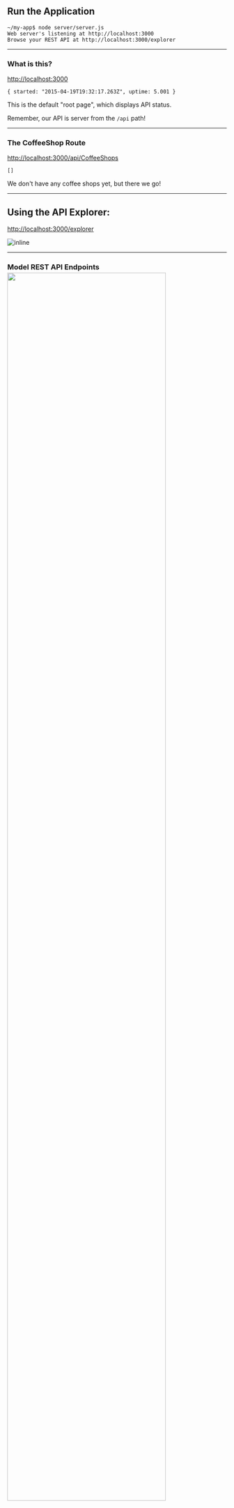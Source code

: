 
## Run the Application

```no-highlight
~/my-app$ node server/server.js
Web server's listening at http://localhost:3000
Browse your REST API at http://localhost:3000/explorer
```

---

### What is this?

<http://localhost:3000>

```no-highlight
{ started: "2015-04-19T19:32:17.263Z", uptime: 5.001 }
```

This is the default "root page", which displays API status.

Remember, our API is server from the `/api` path!

---

### The CoffeeShop Route

<http://localhost:3000/api/CoffeeShops>

```no-highlight
[]
```

We don't have any coffee shops yet, but there we go!

---

<!-- .slide: data-background="white" -->

## Using the API Explorer:

<http://localhost:3000/explorer>

![inline](/images/lb-explorer.png)
<!-- .element: class="fragment" -->

---

<!-- .slide: data-background="white" -->

### Model REST API Endpoints

<img class='fragment' src='/images/lb-coffeeshop-rest.png' style='width: 85%;position: relative;top: -1em;'>

---

## Using Filters to Find Records

---

### Using Filters

`/api/CoffeeShops`

```js
[
  { "id": 1, "name": "Crema" },
  { "id": 2, "name": "Kaldi" },
  { "id": 3, "name": "Starbucks" },
  { "id": 4, "name": "JJ's" }
]
```


`/api/CoffeeShops?filter={"where":{"name":"Starbucks"}}`
<!-- .element: class="fragment" -->

```js
[
  { "id": 3, "name": "Starbucks" }
]
```
<!-- .element: class="fragment" -->

---

### The `where` Filter

```js
{ "where": { "name": "Starbucks" } }

{ "where": { "name": {"like": "star"} } }

{ "where": { "opening-date": {"lt": "2006-02-01T00:00:00.000Z"} } }

{ "where": {
  "and": [
    { "name": "Starbucks" },
    { "zip-code": "90210" }
  ]
} }
```

